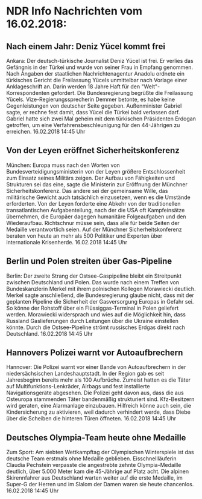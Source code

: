 # NDR Info Nachrichten vom 16.02.2018:


## Nach einem Jahr: Deniz Yücel kommt frei
Ankara:          Der deutsch-türkische Journalist Deniz Yücel ist frei. Er verlies das Gefängnis in der Türkei und wurde von seiner Frau in Empfang genommen. Nach Angaben der staatlichen Nachrichtenagentur Anadolu ordnete ein türkisches Gericht die Freilassung Yücels unmittelbar nach Vorlage einer Anklageschrift an. Darin werden 18 Jahre Haft für den "Welt"-Korrespondenten gefordert. Die Bundesregierung begrüßte die Freilassung Yücels. Vize-Regierungssprecherin Demmer betonte, es habe keine Gegenleistungen von deutscher Seite gegeben. Außenminister Gabriel sagte, er rechne fest damit, dass Yücel die Türkei bald verlassen darf. Gabriel hatte sich zwei Mal geheim mit dem türkischen Präsidenten Erdogan getroffen, um eine Verfahrensbeschleunigung für den 44-Jährigen zu erreichen. 16.02.2018 14:45 Uhr 

## Von der Leyen eröffnet Sicherheitskonferenz
München: 	Europa muss nach den Worten von Bundesverteidigungsministerin von der Leyen größere Entschlossenheit zum Einsatz seines Militärs zeigen. Der Aufbau von Fähigkeiten und Strukturen sei das eine, sagte die Ministerin zur Eröffnung der Münchner Sicherheitskonferenz. Das andere sei der gemeinsame Wille, das militärische Gewicht auch tatsächlich einzusetzen, wenn es die Umstände erforderten. Von der Leyen forderte eine Abkehr von der traditionellen transatlantischen Aufgabenteilung, nach der die USA oft Kampfeinsätze übernehmen, die Europäer dagegen humanitäre Folgeaufgaben und den Wiederaufbau. Richtschnur müsse sein, dass alle für beide Seiten der Medaille verantwortlich seien. Auf der Münchner Sicherheitskonferenz beraten von heute an mehr als 500 Politiker und Experten über internationale Krisenherde. 16.02.2018 14:45 Uhr 

## Berlin und Polen streiten über Gas-Pipeline
Berlin: Der zweite Strang der Ostsee-Gaspipeline bleibt ein Streitpunkt zwischen Deutschland und Polen. Das wurde nach einem Treffen von Bundeskanzlerin Merkel mit ihrem polnischen Kollegen Morawiecki deutlich. Merkel sagte anschließend, die Bundesregierung glaube nicht, dass mit der geplanten Pipeline die Sicherheit der Gasversorgung Europas in Gefahr sei. So könne der Rohstoff über ein Flüssiggas-Terminal in Polen geliefert werden. Morawiecki widersprach und wies auf die Möglichkeit hin, dass Russland Gaslieferungen durch Leitungen über die Ukraine einstellen könnte. Durch die Ostsee-Pipeline strömt russisches Erdgas direkt nach Deutschland. 16.02.2018 14:45 Uhr 

## Hannovers Polizei warnt vor Autoaufbrechern
Hannover: Die Polizei warnt vor einer Bande von Autoaufbrechern in der niedersächsischen Landeshauptstadt. In der Region gab es seit Jahresbeginn bereits mehr als 100 Aufbrüche. Zumeist hatten es die Täter auf Multifunktions-Lenkräder, Airbags und fest installierte Navigationsgeräte abgesehen. Die Polizei geht davon aus, dass die aus Osteuropa stammenden Täter bandenmäßig strukturiert sind. Kfz-Besitzern wird geraten, eine Alarmanlage einzubauen. Hilfreich könne auch sein, die Kindersicherung zu aktivieren, weil dadurch verhindert werde, dass Diebe über die Scheiben die hinteren Türen öffneten. 16.02.2018 14:45 Uhr 

## Deutsches Olympia-Team heute ohne Medaille
Zum Sport: 	Am siebten Wettkampftag der Olympischen Winterspiele ist das deutsche Team erstmals ohne Medaille geblieben. Eisschnellläuferin Claudia Pechstein verpasste die angestrebte zehnte Olympia-Medaille deutlich, über 5.000 Meter kam die 45-Jährige auf Platz acht. Die alpinen Skirennfahrer aus Deutschland warten weiter auf die erste Medaille, im Super-G der Herren und im Slalom der Damen waren sie heute chancenlos. 16.02.2018 14:45 Uhr 
